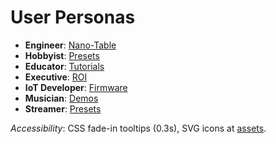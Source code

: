 
# User Personas
- **Engineer**: [Nano-Table](https://github.com/necrotronics/nano-table)  
- **Hobbyist**: [Presets](https://github.com/necrotronics/presets)  
- **Educator**: [Tutorials](https://necrotronics.com/tutorials)  
- **Executive**: [ROI](https://necrotronics.com/roi)  
- **IoT Developer**: [Firmware](https://github.com/necrotronics/firmware)  
- **Musician**: [Demos](https://necrotronics.com/demos)  
- **Streamer**: [Presets](https://github.com/necrotronics/presets#streamer)  

*Accessibility*: CSS fade-in tooltips (0.3s), SVG icons at [assets](https://github.com/necrotronics/assets).
